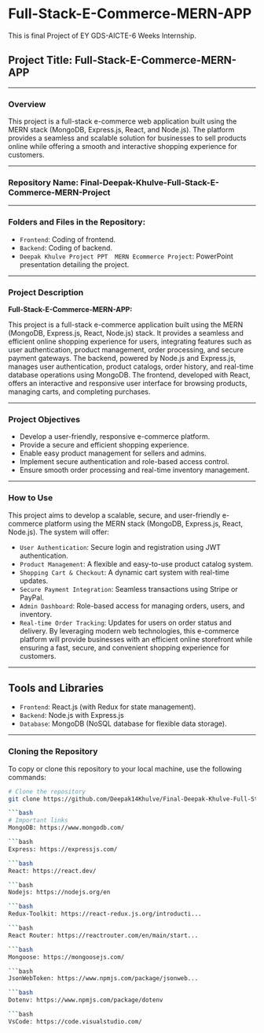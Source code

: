 # Full-Stack-E-Commerce-MERN-APP
This is final Project of  EY GDS-AICTE-6 Weeks Internship. 

## Project Title: Full-Stack-E-Commerce-MERN-APP

---

### Overview

This project is a full-stack e-commerce web application built using the MERN stack (MongoDB, Express.js, React, and Node.js). The platform provides a seamless and scalable solution for businesses to sell products online while offering a smooth and interactive shopping experience for customers.

---

### Repository Name: Final-Deepak-Khulve-Full-Stack-E-Commerce-MERN-Project 

---

### Folders and Files in the Repository:

- `Frontend`: Coding of frontend.
- `Backend`: Coding of backend.
- `Deepak Khulve Project PPT  MERN Ecommerce Project`: PowerPoint presentation detailing the project.

---

### Project Description

**Full-Stack-E-Commerce-MERN-APP:**

This project is a full-stack e-commerce application built using the MERN (MongoDB, Express.js, React, Node.js) stack. It provides a seamless and efficient online shopping experience for users, integrating features such as user authentication, product management, order processing, and secure payment gateways.
The backend, powered by Node.js and Express.js, manages user authentication, product catalogs, order history, and real-time database operations using MongoDB. The frontend, developed with React, offers an interactive and responsive user interface for browsing products, managing carts, and completing purchases.

---

### Project Objectives

- Develop a user-friendly, responsive e-commerce platform.
- Provide a secure and efficient shopping experience.
- Enable easy product management for sellers and admins.
- Implement secure authentication and role-based access control.
- Ensure smooth order processing and real-time inventory management.
  
---   

### How to Use

This project aims to develop a scalable, secure, and user-friendly e-commerce platform using the MERN stack (MongoDB, Express.js, React, Node.js). The system will offer:
- `User Authentication`: Secure login and registration using JWT authentication.
- `Product Management`: A flexible and easy-to-use product catalog system.
- `Shopping Cart & Checkout`: A dynamic cart system with real-time updates.
- `Secure Payment Integration`: Seamless transactions using Stripe or PayPal.
- `Admin Dashboard`: Role-based access for managing orders, users, and inventory.
- `Real-time Order Tracking`: Updates for users on order status and delivery.
By leveraging modern web technologies, this e-commerce platform will provide businesses with an efficient online storefront while ensuring a fast, secure, and convenient shopping experience for customers.

---

## Tools and Libraries

- `Frontend`: React.js (with Redux for state management).
- `Backend`: Node.js with Express.js
- `Database`: MongoDB (NoSQL database for flexible data storage).
  
---

### Cloning the Repository

To copy or clone this repository to your local machine, use the following commands:

```bash
# Clone the repository
git clone https://github.com/Deepak14Khulve/Final-Deepak-Khulve-Full-Stack-E-Commerce-MERN-Project

```bash
# Important links
MongoDB: https://www.mongodb.com/

```bash
Express: https://expressjs.com/

```bash
React: https://react.dev/

```bash
Nodejs: https://nodejs.org/en

```bash
Redux-Toolkit: https://react-redux.js.org/introducti...

```bash
React Router: https://reactrouter.com/en/main/start...

```bash
Mongoose: https://mongoosejs.com/

```bash
JsonWebToken: https://www.npmjs.com/package/jsonweb...

```bash
Dotenv: https://www.npmjs.com/package/dotenv

```bash
VsCode: https://code.visualstudio.com/
